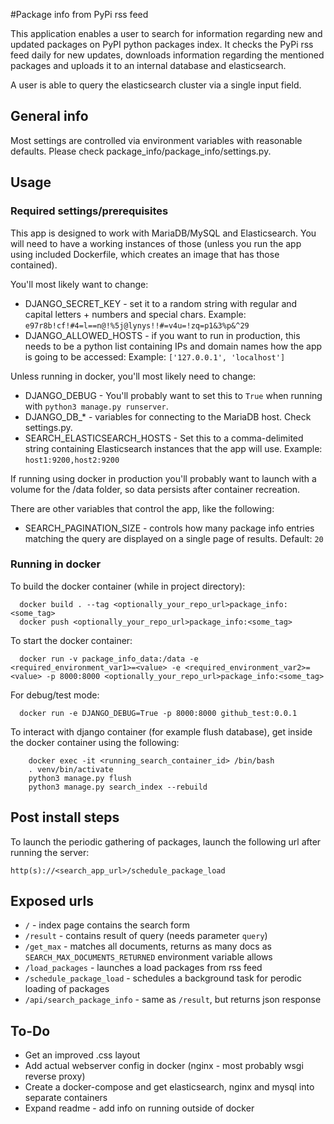 #Package info from PyPi rss feed

This application enables a user to search for information regarding new and updated packages on PyPI python packages index.
It checks the PyPi rss feed daily for new updates, downloads information regarding the mentioned packages and uploads it to an internal database and elasticsearch.

A user is able to query the elasticsearch cluster via a single input field.

## General info

Most settings are controlled via environment variables with reasonable defaults.
Please check package_info/package_info/settings.py.

## Usage

### Required settings/prerequisites

This app is designed to work with MariaDB/MySQL and Elasticsearch.
You will need to have a working instances of those (unless you run the app using included Dockerfile, which creates an image that has those contained).

You'll most likely want to change:
- DJANGO_SECRET_KEY - set it to a random string with regular and capital letters + numbers and special chars. Example: `e97r8b!cf!#4=l==n@!%5j@lynys!!#=v4u=!zq=p1&3%p&^29`
- DJANGO_ALLOWED_HOSTS - if you want to run in production, this needs to be a python list containing IPs and domain names how the app is going to be accessed: Example: `['127.0.0.1', 'localhost']`

Unless running in docker, you'll most likely need to change:
- DJANGO_DEBUG - You'll probably want to set this to `True` when running with `python3 manage.py runserver`.
- DJANGO_DB_* - variables for connecting to the MariaDB host. Check settings.py.
- SEARCH_ELASTICSEARCH_HOSTS - Set this to a comma-delimited string containing Elasticsearch instances that the app will use. Example: `host1:9200,host2:9200`

If running using docker in production you'll probably want to launch with a volume for the /data folder, so data persists after container recreation.

There are other variables that control the app, like the following:
- SEARCH_PAGINATION_SIZE - controls how many package info entries matching the query are displayed on a single page of results. Default: `20`

### Running in docker

To build the docker container (while in project directory):
```
  docker build . --tag <optionally_your_repo_url>package_info:<some_tag>
  docker push <optionally_your_repo_url>package_info:<some_tag>
```
To start the docker container:
```
  docker run -v package_info_data:/data -e <required_environment_var1>=<value> -e <required_environment_var2>=<value> -p 8000:8000 <optionally_your_repo_url>package_info:<some_tag>
```
For debug/test mode:
```
  docker run -e DJANGO_DEBUG=True -p 8000:8000 github_test:0.0.1
```
To interact with django container (for example flush database), get inside the docker container using the following:
```
    docker exec -it <running_search_container_id> /bin/bash
    . venv/bin/activate
    python3 manage.py flush
    python3 manage.py search_index --rebuild
```

## Post install steps

To launch the periodic gathering of packages, launch the following url after running the server:

`http(s)://<search_app_url>/schedule_package_load`

## Exposed urls

- `/` - index page contains the search form
- `/result` - contains result of query (needs parameter `query`)
- `/get_max` - matches all documents, returns as many docs as `SEARCH_MAX_DOCUMENTS_RETURNED` environment variable allows
- `/load_packages` - launches a load packages from rss feed
- `/schedule_package_load` - schedules a background task for perodic loading of packages
- `/api/search_package_info` - same as `/result`, but returns json response

## To-Do

- Get an improved .css layout
- Add actual webserver config in docker (nginx - most probably wsgi reverse proxy)
- Create a docker-compose and get elasticsearch, nginx and mysql into separate containers
- Expand readme - add info on running outside of docker
